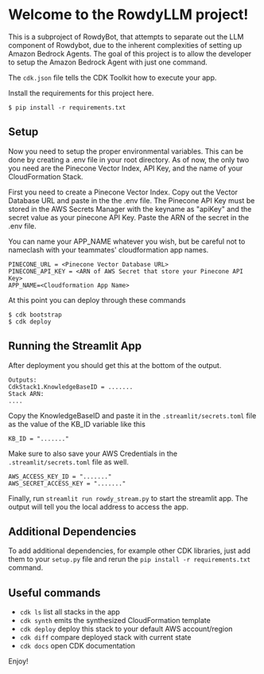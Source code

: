 
# Welcome to the RowdyLLM project!

This is a subproject of RowdyBot, that attempts to separate out the LLM component of Rowdybot, due to the inherent complexities of setting up Amazon Bedrock Agents.
The goal of this project is to allow the developer to setup the Amazon Bedrock Agent with just one command.

The `cdk.json` file tells the CDK Toolkit how to execute your app.

Install the requirements for this project here.
```
$ pip install -r requirements.txt
```



## Setup
Now you need to setup the proper environmental variables. This can be done by creating a .env file in your root directory.
As of now, the only two you need are the Pinecone Vector Index, API Key, and the name of your CloudFormation Stack.

First you need to create a Pinecone Vector Index. Copy out the Vector Database URL and paste in the the .env file.
The Pinecone API Key must be stored in the AWS Secrets Manager with the keyname as "apiKey" and the secret value as your pinecone API Key. Paste the ARN of the secret in the .env file.

You can name your APP_NAME whatever you wish, but be careful not to nameclash with your teammates' cloudformation app names.
```
PINECONE_URL = <Pinecone Vector Database URL>
PINECONE_API_KEY = <ARN of AWS Secret that store your Pinecone API Key>
APP_NAME=<Cloudformation App Name>
```

At this point you can deploy through these commands

```
$ cdk bootstrap
$ cdk deploy
```

## Running the Streamlit App
After deployment you should get this at the bottom of the output.
```
Outputs:
CdkStack1.KnowledgeBaseID = .......
Stack ARN:
....
```

Copy the KnowledgeBaseID and paste it in the `.streamlit/secrets.toml` file as the value of the KB_ID variable like this

```
KB_ID = "......."
```

Make sure to also save your AWS Credentials in the `.streamlit/secrets.toml` file as well.

```
AWS_ACCESS_KEY_ID = "......."
AWS_SECRET_ACCESS_KEY = "......."
```

Finally, run `streamlit run rowdy_stream.py` to start the streamlit app. The output will tell you the local address to access the app.


## Additional Dependencies
To add additional dependencies, for example other CDK libraries, just add
them to your `setup.py` file and rerun the `pip install -r requirements.txt`
command.

## Useful commands

 * `cdk ls`          list all stacks in the app
 * `cdk synth`       emits the synthesized CloudFormation template
 * `cdk deploy`      deploy this stack to your default AWS account/region
 * `cdk diff`        compare deployed stack with current state
 * `cdk docs`        open CDK documentation

Enjoy!
